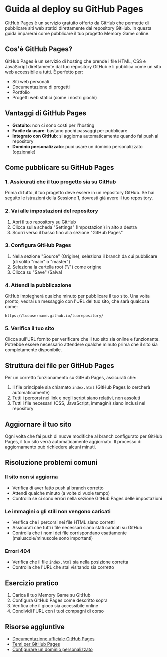 # Guida al deploy su GitHub Pages

GitHub Pages è un servizio gratuito offerto da GitHub che permette di pubblicare siti web statici direttamente dai repository GitHub. In questa guida imparerai come pubblicare il tuo progetto Memory Game online.

## Cos'è GitHub Pages?

GitHub Pages è un servizio di hosting che prende i file HTML, CSS e JavaScript direttamente dal tuo repository GitHub e li pubblica come un sito web accessibile a tutti. È perfetto per:

- Siti web personali
- Documentazione di progetti
- Portfolio
- Progetti web statici (come i nostri giochi)

## Vantaggi di GitHub Pages

- **Gratuito**: non ci sono costi per l'hosting
- **Facile da usare**: bastano pochi passaggi per pubblicare
- **Integrato con GitHub**: si aggiorna automaticamente quando fai push al repository
- **Dominio personalizzato**: puoi usare un dominio personalizzato (opzionale)

## Come pubblicare su GitHub Pages

### 1. Assicurati che il tuo progetto sia su GitHub

Prima di tutto, il tuo progetto deve essere in un repository GitHub. Se hai seguito le istruzioni della Sessione 1, dovresti già avere il tuo repository.

### 2. Vai alle impostazioni del repository

1. Apri il tuo repository su GitHub
2. Clicca sulla scheda "Settings" (Impostazioni) in alto a destra
3. Scorri verso il basso fino alla sezione "GitHub Pages"

### 3. Configura GitHub Pages

1. Nella sezione "Source" (Origine), seleziona il branch da cui pubblicare (di solito "main" o "master")
2. Seleziona la cartella root ("/") come origine
3. Clicca su "Save" (Salva)

### 4. Attendi la pubblicazione

GitHub impiegherà qualche minuto per pubblicare il tuo sito. Una volta pronto, vedrai un messaggio con l'URL del tuo sito, che sarà qualcosa come:

```
https://tuousername.github.io/tuorepository/
```

### 5. Verifica il tuo sito

Clicca sull'URL fornito per verificare che il tuo sito sia online e funzionante. Potrebbe essere necessario attendere qualche minuto prima che il sito sia completamente disponibile.

## Struttura dei file per GitHub Pages

Per un corretto funzionamento su GitHub Pages, assicurati che:

1. Il file principale sia chiamato `index.html` (GitHub Pages lo cercherà automaticamente)
2. Tutti i percorsi nei link e negli script siano relativi, non assoluti
3. Tutti i file necessari (CSS, JavaScript, immagini) siano inclusi nel repository

## Aggiornare il tuo sito

Ogni volta che fai push di nuove modifiche al branch configurato per GitHub Pages, il tuo sito verrà automaticamente aggiornato. Il processo di aggiornamento può richiedere alcuni minuti.

## Risoluzione problemi comuni

### Il sito non si aggiorna

- Verifica di aver fatto push al branch corretto
- Attendi qualche minuto (a volte ci vuole tempo)
- Controlla se ci sono errori nella sezione GitHub Pages delle impostazioni

### Le immagini o gli stili non vengono caricati

- Verifica che i percorsi nei file HTML siano corretti
- Assicurati che tutti i file necessari siano stati caricati su GitHub
- Controlla che i nomi dei file corrispondano esattamente (maiuscole/minuscole sono importanti)

### Errori 404

- Verifica che il file `index.html` sia nella posizione corretta
- Controlla che l'URL che stai visitando sia corretto

## Esercizio pratico

1. Carica il tuo Memory Game su GitHub
2. Configura GitHub Pages come descritto sopra
3. Verifica che il gioco sia accessibile online
4. Condividi l'URL con i tuoi compagni di corso

## Risorse aggiuntive

- [Documentazione ufficiale GitHub Pages](https://docs.github.com/en/pages)
- [Temi per GitHub Pages](https://pages.github.com/themes/)
- [Configurare un dominio personalizzato](https://docs.github.com/en/pages/configuring-a-custom-domain-for-your-github-pages-site)
